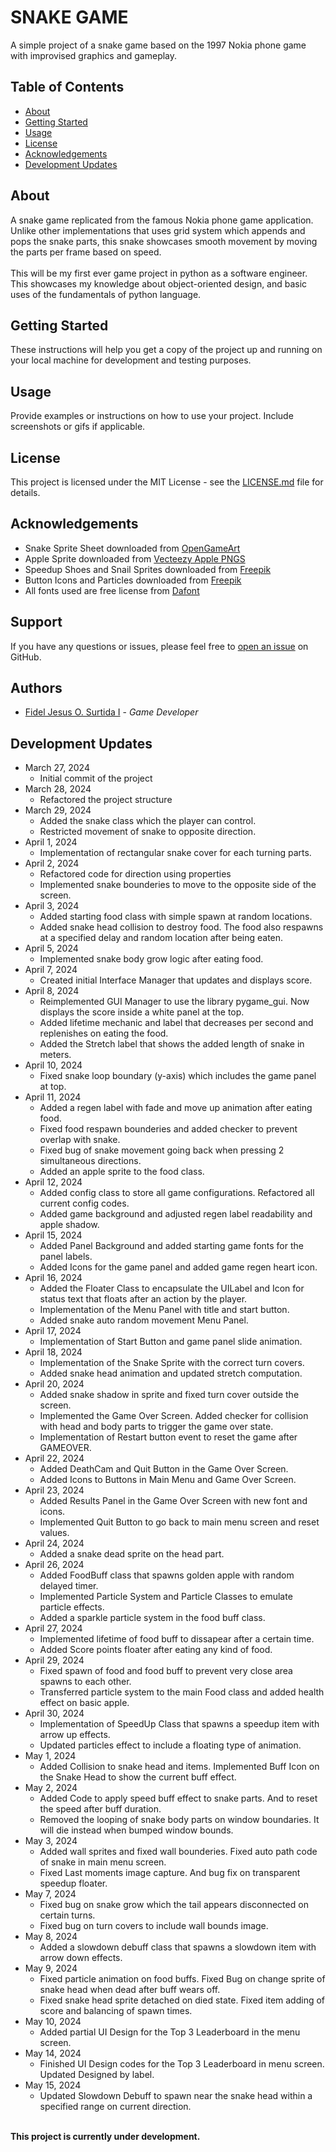 # SNAKE GAME

A simple project of a snake game based on the 1997 Nokia phone game 
with improvised graphics and gameplay.


## Table of Contents

- [About](#about)
- [Getting Started](#getting-started)
- [Usage](#usage)
- [License](#license)
- [Acknowledgements](#acknowledgements)
- [Development Updates](#development-updates)

## About

A snake game replicated from the famous Nokia phone game application. 
Unlike other implementations that uses grid system which appends
and pops the snake parts, this snake showcases smooth movement by moving
the parts per frame based on speed.
<br><br>
This will be my first ever game project in python as a software engineer.
This showcases my knowledge about object-oriented design, and basic uses of 
the fundamentals of python language.

## Getting Started

These instructions will help you get a copy of the project up and running on your local machine for development and testing purposes.

## Usage

Provide examples or instructions on how to use your project. Include screenshots or gifs if applicable.

## License

This project is licensed under the MIT License - see the [LICENSE.md](LICENSE.md) file for details.

## Acknowledgements

- Snake Sprite Sheet downloaded from [OpenGameArt](https://opengameart.org/content/snake-sprite-sheet)
- Apple Sprite downloaded from [Vecteezy Apple PNGS](https://www.vecteezy.com/free-png/apple)
- Speedup Shoes and Snail Sprites downloaded from [Freepik](https://www.freepik.com/)
- Button Icons and Particles downloaded from [Freepik](https://www.freepik.com/)
- All fonts used are free license from [Dafont](https://www.dafont.com)

## Support

If you have any questions or issues, please feel free to [open an issue](https://github.com/fidelsurtida/snake/issues/new) on GitHub.

## Authors

- [Fidel Jesus O. Surtida I](https://github.com/fidelsurtida) - *Game Developer*

## Development Updates

- March 27, 2024 
  - Initial commit of the project
- March 28, 2024 
  - Refactored the project structure
- March 29, 2024
  - Added the snake class which the player can control.
  - Restricted movement of snake to opposite direction.
- April 1, 2024
  - Implementation of rectangular snake cover for each turning parts.
- April 2, 2024
  - Refactored code for direction using properties
  - Implemented snake bounderies to move to the opposite side of the screen.
- April 3, 2024
  - Added starting food class with simple spawn at random locations.
  - Added snake head collision to destroy food. The food also respawns 
    at a specified delay and random location after being eaten.
- April 5, 2024
  - Implemented snake body grow logic after eating food.
- April 7, 2024
  - Created initial Interface Manager that updates and displays score.
- April 8, 2024
  - Reimplemented GUI Manager to use the library pygame_gui. Now displays
    the score inside a white panel at the top.
  - Added lifetime mechanic and label that decreases per second 
    and replenishes on eating the food. 
  - Added the Stretch label that shows the added length of snake in meters.
- April 10, 2024
  - Fixed snake loop boundary (y-axis) which includes the game panel at top.
- April 11, 2024
  - Added a regen label with fade and move up animation after eating food.
  - Fixed food respawn bounderies and added checker to prevent overlap with snake.
  - Fixed bug of snake movement going back when pressing 2 simultaneous directions.
  - Added an apple sprite to the food class.
- April 12, 2024
  - Added config class to store all game configurations. Refactored all current config codes.
  - Added game background and adjusted regen label readability and apple shadow.
- April 15, 2024
  - Added Panel Background and added starting game fonts for the panel labels.
  - Added Icons for the game panel and added game regen heart icon.
- April 16, 2024
  - Added the Floater Class to encapsulate the UILabel and Icon for status
    text that floats after an action by the player.
  - Implementation of the Menu Panel with title and start button.
  - Added snake auto random movement Menu Panel.
- April 17, 2024
  - Implementation of Start Button and game panel slide animation.
- April 18, 2024
  - Implementation of the Snake Sprite with the correct turn covers.
  - Added snake head animation and updated stretch computation.
- April 20, 2024
  - Added snake shadow in sprite and fixed turn cover outside the screen.
  - Implemented the Game Over Screen. Added checker for collision with head 
    and body parts to trigger the game over state.
  - Implementation of Restart button event to reset the game after GAMEOVER.
- April 22, 2024
  - Added DeathCam and Quit Button in the Game Over Screen.
  - Added Icons to Buttons in Main Menu and Game Over Screen.
- April 23, 2024
  - Added Results Panel in the Game Over Screen with new font and icons.
  - Implemented Quit Button to go back to main menu screen and reset values.
- April 24, 2024
  - Added a snake dead sprite on the head part.
- April 26, 2024
  - Added FoodBuff class that spawns golden apple with random delayed timer.
  - Implemented Particle System and Particle Classes to emulate particle effects.
  - Added a sparkle particle system in the food buff class.
- April 27, 2024
  - Implemented lifetime of food buff to dissapear after a certain time.
  - Added Score points floater after eating any kind of food.
- April 29, 2024
  - Fixed spawn of food and food buff to prevent very close area spawns to each other.
  - Transferred particle system to the main Food class and added health effect on basic apple.
- April 30, 2024
  - Implementation of SpeedUp Class that spawns a speedup item with arrow up effects.
  - Updated particles effect to include a floating type of animation.
- May 1, 2024
  - Added Collision to snake head and items. Implemented Buff Icon on the Snake Head to show the current buff effect.
- May 2, 2024
  - Added Code to apply speed buff effect to snake parts. And to reset the speed after buff duration.
  - Removed the looping of snake body parts on window boundaries. It will die instead when bumped window bounds.
- May 3, 2024
  - Added wall sprites and fixed wall bounderies. Fixed auto path code of snake in main menu screen.
  - Fixed Last moments image capture. And bug fix on transparent speedup floater.
- May 7, 2024
  - Fixed bug on snake grow which the tail appears disconnected on certain turns.
  - Fixed bug on turn covers to include wall bounds image.
- May 8, 2024
  - Added a slowdown debuff class that spawns a slowdown item with arrow down effects.
- May 9, 2024
  - Fixed particle animation on food buffs. Fixed Bug on change sprite of snake head when dead after buff wears off.
  - Fixed snake head sprite detached on died state. Fixed item adding of score and balancing of spawn times.
- May 10, 2024
  - Added partial UI Design for the Top 3 Leaderboard in the menu screen.
- May 14, 2024
  - Finished UI Design codes for the Top 3 Leaderboard in menu screen. Updated Designed by label.
- May 15, 2024
  - Updated Slowdown Debuff to spawn near the snake head within a specified range on current direction.

<br>
<b>This project is currently under development.</b>